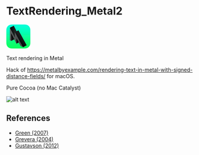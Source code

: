 # TextRendering_Metal2

![alt text](metal-2-64x64.png "Metal 3")

Text rendering in Metal

Hack of https://metalbyexample.com/rendering-text-in-metal-with-signed-distance-fields/ for macOS.

Pure Cocoa (no Mac Catalyst)

![alt text](verkleedfeest5.png "Verkleedfeest")


## References

* [Green (2007)](https://github.com/rcsim2/TextRendering_Metal2/blob/master/docs/Green_SIGGRAPH2007_AlphaTestedMagnification.pdf)
* [Grevera (2004)](https://github.com/rcsim2/TextRendering_Metal2/blob/master/docs/Grevera_04.pdf)
* [Gustavson (2012)](https://github.com/rcsim2/TextRendering_Metal2/blob/master/docs/Gustavson_FULLTEXT02.pdf)

